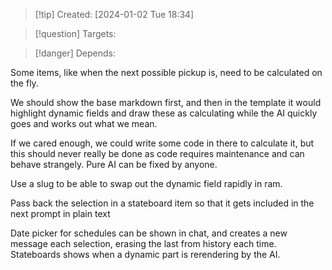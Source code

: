 
>[!tip] Created: [2024-01-02 Tue 18:34]

>[!question] Targets: 

>[!danger] Depends: 

Some items, like when the next possible pickup is, need to be calculated on the fly.

We should show the base markdown first, and then in the template it would highlight dynamic fields and draw these as calculating while the AI quickly goes and works out what we mean.

If we cared enough, we could write some code in there to calculate it, but this should never really be done as code requires maintenance and can behave strangely.  Pure AI can be fixed by anyone.

Use a slug to be able to swap out the dynamic field rapidly in ram.

Pass back the selection in a stateboard item so that it gets included in the next prompt in plain text

Date picker for schedules can be shown in chat, and creates a new message each selection, erasing the last from history each time.  Stateboards shows when a dynamic part is rerendering by the AI.